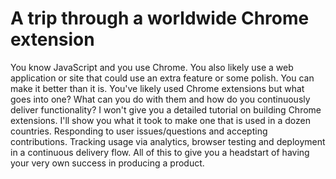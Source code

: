 # A trip through a worldwide Chrome extension

You know JavaScript and you use Chrome. You also likely use a web application or site that could use an extra feature or some polish. You can make it better than it is. You've likely used Chrome extensions but what goes into one? What can you do with them and how do you continuously deliver functionality? I won't give you a detailed tutorial on building Chrome extensions. I'll show you what it took to make one that is used in a dozen countries. Responding to user issues/questions and accepting contributions. Tracking usage via analytics, browser testing and deployment in a continuous delivery flow. All of this to give you a headstart of having your very own success in producing a product.
